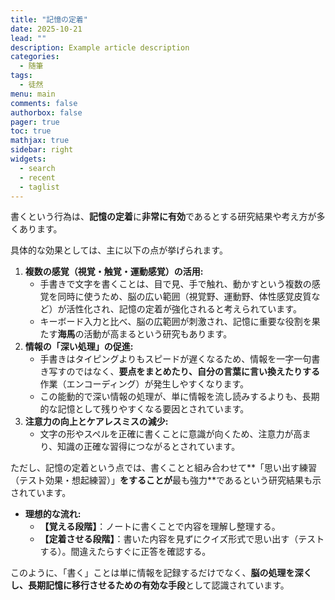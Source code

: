 ```yaml
---
title: "記憶の定着"
date: 2025-10-21
lead: ""
description: Example article description
categories:
  - 随筆
tags:
  - 徒然
menu: main
comments: false
authorbox: false
pager: true
toc: true
mathjax: true
sidebar: right
widgets:
  - search
  - recent
  - taglist
---
```



書くという行為は、**記憶の定着**に**非常に有効**であるとする研究結果や考え方が多くあります。

具体的な効果としては、主に以下の点が挙げられます。

1. **複数の感覚（視覚・触覚・運動感覚）の活用:**
    - 手書きで文字を書くことは、目で見、手で触れ、動かすという複数の感覚を同時に使うため、脳の広い範囲（視覚野、運動野、体性感覚皮質など）が活性化され、記憶の定着が強化されると考えられています。
    - キーボード入力と比べ、脳の広範囲が刺激され、記憶に重要な役割を果たす**海馬**の活動が高まるという研究もあります。
2. **情報の「深い処理」の促進:**
    - 手書きはタイピングよりもスピードが遅くなるため、情報を一字一句書き写すのではなく、**要点をまとめたり、自分の言葉に言い換えたりする**作業（エンコーディング）が発生しやすくなります。
    - この能動的で深い情報の処理が、単に情報を流し読みするよりも、長期的な記憶として残りやすくなる要因とされています。
3. **注意力の向上とケアレスミスの減少:**
    - 文字の形やスペルを正確に書くことに意識が向くため、注意力が高まり、知識の正確な習得につながるとされています。

ただし、記憶の定着という点では、書くことと組み合わせて**「思い出す練習（テスト効果・想起練習）」**をすることが**最も強力**であるという研究結果も示されています。

- **理想的な流れ:**
    - **【覚える段階】**：ノートに書くことで内容を理解し整理する。
    - **【定着させる段階】**：書いた内容を見ずにクイズ形式で思い出す（テストする）。間違えたらすぐに正答を確認する。

このように、「書く」ことは単に情報を記録するだけでなく、**脳の処理を深くし、長期記憶に移行させるための有効な手段**として認識されています。
